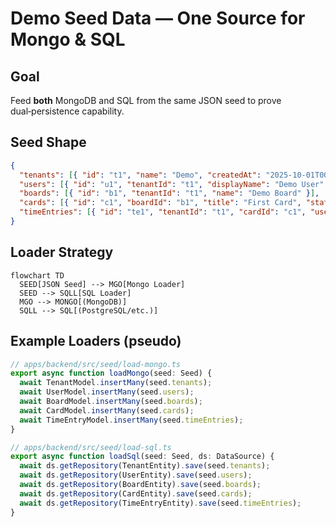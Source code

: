 # Demo Seed Data — One Source for Mongo & SQL

## Goal
Feed **both** MongoDB and SQL from the same JSON seed to prove dual‑persistence capability.

## Seed Shape
```json
{
  "tenants": [{ "id": "t1", "name": "Demo", "createdAt": "2025-10-01T00:00:00Z" }],
  "users": [{ "id": "u1", "tenantId": "t1", "displayName": "Demo User", "email": "demo@tni.us", "roles": ["admin"], "createdAt": "2025-10-01T00:00:00Z" }],
  "boards": [{ "id": "b1", "tenantId": "t1", "name": "Demo Board" }],
  "cards": [{ "id": "c1", "boardId": "b1", "title": "First Card", "status": "doing", "assignees": ["u1"] }],
  "timeEntries": [{ "id": "te1", "tenantId": "t1", "cardId": "c1", "userId": "u1", "date": "2025-10-01", "minutes": 60, "note": "Kickoff", "createdAt": "2025-10-01T00:00:00Z", "createdBy": "u1" }]
}
```

## Loader Strategy
```mermaid
flowchart TD
  SEED[JSON Seed] --> MGO[Mongo Loader]
  SEED --> SQLL[SQL Loader]
  MGO --> MONGO[(MongoDB)]
  SQLL --> SQL[(PostgreSQL/etc.)]
```

## Example Loaders (pseudo)
```ts
// apps/backend/src/seed/load-mongo.ts
export async function loadMongo(seed: Seed) {
  await TenantModel.insertMany(seed.tenants);
  await UserModel.insertMany(seed.users);
  await BoardModel.insertMany(seed.boards);
  await CardModel.insertMany(seed.cards);
  await TimeEntryModel.insertMany(seed.timeEntries);
}
```

```ts
// apps/backend/src/seed/load-sql.ts
export async function loadSql(seed: Seed, ds: DataSource) {
  await ds.getRepository(TenantEntity).save(seed.tenants);
  await ds.getRepository(UserEntity).save(seed.users);
  await ds.getRepository(BoardEntity).save(seed.boards);
  await ds.getRepository(CardEntity).save(seed.cards);
  await ds.getRepository(TimeEntryEntity).save(seed.timeEntries);
}
```
